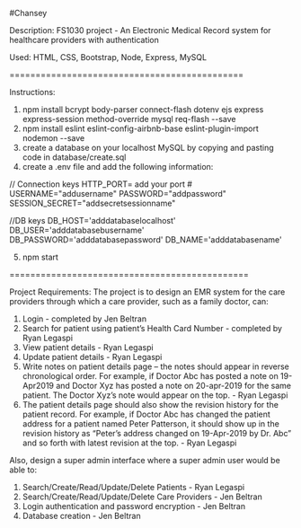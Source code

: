 #Chansey

Description: FS1030 project - An Electronic Medical Record system for healthcare providers with authentication

Used: HTML, CSS, Bootstrap, Node, Express, MySQL

=============================================

Instructions: 
1) npm install bcrypt body-parser connect-flash dotenv ejs express express-session method-override mysql req-flash --save
2) npm install eslint eslint-config-airbnb-base eslint-plugin-import nodemon --save
3) create a database on your localhost MySQL by copying and pasting code in database/create.sql
4) create a .env file and add the following information:

// Connection keys
HTTP_PORT= add your port #
USERNAME="addusername"
PASSWORD="addpassword"
SESSION_SECRET="addsecretsessionname"

//DB keys
DB_HOST='adddatabaselocalhost'
DB_USER='adddatabasebusername'
DB_PASSWORD='adddatabasepassword'
DB_NAME='adddatabasename'

5) npm start

==============================================

Project Requirements:
The project is to design an EMR system for the care providers through which a care provider, such as a family doctor, can:
1) Login - completed by Jen Beltran
2) Search for patient using patient’s Health Card Number - completed by Ryan Legaspi
3) View patient details - Ryan Legaspi
4) Update patient details - Ryan Legaspi
5) Write notes on patient details page – the notes should appear in reverse chronological order. For example, if Doctor Abc has posted a note on 19-Apr2019 and Doctor Xyz has posted a note on 20-apr-2019 for the same patient.
The Doctor Xyz’s note would appear on the top. - Ryan Legaspi
6) The patient details page should also show the revision history for the patient record. For example, if Doctor Abc has changed the patient address for a patient named Peter Patterson, it should show up in the revision history as “Peter’s
address changed on 19-Apr-2019 by Dr. Abc” and so forth with latest revision at the top. - Ryan Legaspi

Also, design a super admin interface where a super admin user would be able to:
1) Search/Create/Read/Update/Delete Patients - Ryan Legaspi
2) Search/Create/Read/Update/Delete Care Providers - Jen Beltran
3) Login authentication and password encryption - Jen Beltran
4) Database creation - Jen Beltran
